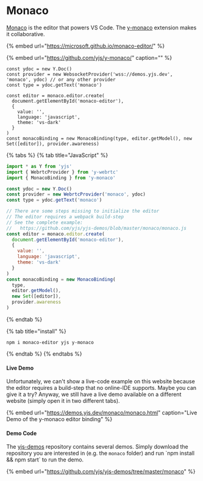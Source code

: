 # Monaco

[Monaco](https://microsoft.github.io/monaco-editor/) is the editor that powers VS Code. The [y-monaco](https://github.com/yjs/y-monaco/) extension makes it collaborative.

{% embed url="https://microsoft.github.io/monaco-editor/" %}

{% embed url="https://github.com/yjs/y-monaco/" caption="" %}

```text
const ydoc = new Y.Doc()
const provider = new WebsocketProvider('wss://demos.yjs.dev', 'monaco', ydoc) // or any other provider
const type = ydoc.getText('monaco')

const editor = monaco.editor.create(
  document.getElementById('monaco-editor'),
  {
    value: '',
    language: 'javascript',
    theme: 'vs-dark'
  }
)
const monacoBinding = new MonacoBinding(type, editor.getModel(), new Set([editor]), provider.awareness)

```

{% tabs %}
{% tab title="JavaScript" %}
```javascript
import * as Y from 'yjs'
import { WebrtcProvider } from 'y-webrtc'
import { MonacoBinding } from 'y-monaco'

const ydoc = new Y.Doc()
const provider = new WebrtcProvider('monaco', ydoc)
const type = ydoc.getText('monaco')

// There are some steps missing to initialize the editor
// The editor requires a webpack build-step
// See the complete example:
//   https://github.com/yjs/yjs-demos/blob/master/monaco/monaco.js
const editor = monaco.editor.create(
  document.getElementById('monaco-editor'),
  {
    value: '',
    language: 'javascript',
    theme: 'vs-dark'
  }
)
const monacoBinding = new MonacoBinding(
  type,
  editor.getModel(),
  new Set([editor]),
  provider.awareness
)

```
{% endtab %}

{% tab title="install" %}
```
npm i monaco-editor yjs y-monaco
```
{% endtab %}
{% endtabs %}

#### Live Demo

Unfortunately, we can't show a live-code example on this website because the editor requires a build-step that no online-IDE supports. Maybe you can give it a try? Anyway, we still have a live demo available on a different website \(simply open it in two different tabs\). 

{% embed url="https://demos.yjs.dev/monaco/monaco.html" caption="Live Demo of the y-monaco editor binding" %}

#### Demo Code

The [yjs-demos](https://github.com/yjs/yjs-demos) repository contains several demos. Simply download the repository you are interested in \(e.g. the `monaco` folder\) and run \`npm install && npm start\` to run the demo.

{% embed url="https://github.com/yjs/yjs-demos/tree/master/monaco" %}





